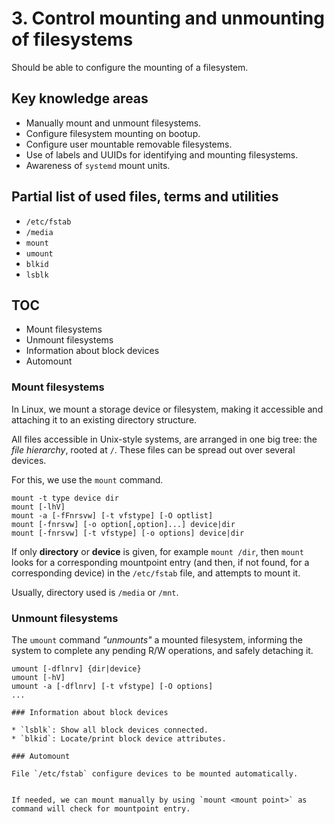 # 3. Control mounting and unmounting of filesystems

Should be able to configure the mounting of a filesystem.

## Key knowledge areas

* Manually mount and unmount filesystems.
* Configure filesystem mounting on bootup.
* Configure user mountable removable filesystems.
* Use of labels and UUIDs for identifying and mounting filesystems.
* Awareness of `systemd` mount units.


## Partial list of used files, terms and utilities

* `/etc/fstab`
* `/media`
* `mount`
* `umount`
* `blkid`
* `lsblk`

## TOC

* Mount filesystems
* Unmount filesystems
* Information about block devices
* Automount

### Mount filesystems

In Linux, we mount a storage device or filesystem, making it accessible and attaching it to an existing directory structure.

All files accessible in Unix-style systems, are arranged in one big tree: the _file hierarchy_, rooted at `/`. These files can be spread out over several devices.

For this, we use the `mount` command.

```
mount -t type device dir
mount [-lhV]
mount -a [-fFnrsvw] [-t vfstype] [-O optlist]
mount [-fnrsvw] [-o option[,option]...] device|dir
mount [-fnrsvw] [-t vfstype] [-o options] device|dir
```

If only __directory__ or __device__ is given, for example `mount /dir`, then `mount` looks for a corresponding mountpoint entry (and then, if not found, for a corresponding device) in the `/etc/fstab` file, and attempts to mount it.

Usually, directory used is `/media` or `/mnt`.

### Unmount filesystems

The `umount` command _"unmounts"_ a mounted filesystem, informing the system to complete any pending R/W operations, and safely detaching it.

```
umount [-dflnrv] {dir|device}
umount [-hV]
umount -a [-dflnrv] [-t vfstype] [-O options]
...

### Information about block devices

* `lsblk`: Show all block devices connected.
* `blkid`: Locate/print block device attributes.

### Automount

File `/etc/fstab` configure devices to be mounted automatically.

```
<file system> <mount point> <type> <options> <dump> <pass>
```

If needed, we can mount manually by using `mount <mount point>` as command will check for mountpoint entry.
